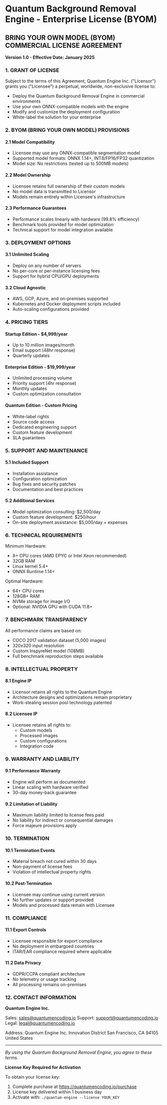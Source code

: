 # Quantum Background Removal Engine - Enterprise License (BYOM)

## BRING YOUR OWN MODEL (BYOM) COMMERCIAL LICENSE AGREEMENT

**Version 1.0 - Effective Date: January 2025**

### 1. GRANT OF LICENSE

Subject to the terms of this Agreement, Quantum Engine Inc. ("Licensor") grants you ("Licensee") a perpetual, worldwide, non-exclusive license to:

- Deploy the Quantum Background Removal Engine in commercial environments
- Use your own ONNX-compatible models with the engine
- Modify and customize the deployment configuration
- White-label the solution for your enterprise

### 2. BYOM (BRING YOUR OWN MODEL) PROVISIONS

#### 2.1 Model Compatibility
- Licensee may use any ONNX-compatible segmentation model
- Supported model formats: ONNX 1.14+, INT8/FP16/FP32 quantization
- Model size: No restrictions (tested up to 500MB models)

#### 2.2 Model Ownership
- Licensee retains full ownership of their custom models
- No model data is transmitted to Licensor
- Models remain entirely within Licensee's infrastructure

#### 2.3 Performance Guarantees
- Performance scales linearly with hardware (99.8% efficiency)
- Benchmark tools provided for model optimization
- Technical support for model integration available

### 3. DEPLOYMENT OPTIONS

#### 3.1 Unlimited Scaling
- Deploy on any number of servers
- No per-core or per-instance licensing fees
- Support for hybrid CPU/GPU deployments

#### 3.2 Cloud Agnostic
- AWS, GCP, Azure, and on-premises supported
- Kubernetes and Docker deployment scripts included
- Auto-scaling configurations provided

### 4. PRICING TIERS

#### Startup Edition - $4,999/year
- Up to 10 million images/month
- Email support (48hr response)
- Quarterly updates

#### Enterprise Edition - $19,999/year
- Unlimited processing volume
- Priority support (4hr response)
- Monthly updates
- Custom optimization consultation

#### Quantum Edition - Custom Pricing
- White-label rights
- Source code access
- Dedicated engineering support
- Custom feature development
- SLA guarantees

### 5. SUPPORT AND MAINTENANCE

#### 5.1 Included Support
- Installation assistance
- Configuration optimization
- Bug fixes and security patches
- Documentation and best practices

#### 5.2 Additional Services
- Model optimization consulting: $2,500/day
- Custom feature development: $250/hour
- On-site deployment assistance: $5,000/day + expenses

### 6. TECHNICAL REQUIREMENTS

Minimum Hardware:
- 8+ CPU cores (AMD EPYC or Intel Xeon recommended)
- 32GB RAM
- Linux kernel 5.4+
- ONNX Runtime 1.14+

Optimal Hardware:
- 64+ CPU cores
- 128GB+ RAM
- NVMe storage for image I/O
- Optional: NVIDIA GPU with CUDA 11.8+

### 7. BENCHMARK TRANSPARENCY

All performance claims are based on:
- COCO 2017 validation dataset (5,000 images)
- 320x320 input resolution
- Custom InspyreNet model (108MB)
- Full benchmark reproduction steps available

### 8. INTELLECTUAL PROPERTY

#### 8.1 Engine IP
- Licensor retains all rights to the Quantum Engine
- Architecture designs and optimizations remain proprietary
- Work-stealing session pool technology patented

#### 8.2 Licensee IP
- Licensee retains all rights to:
  - Custom models
  - Processed images
  - Custom configurations
  - Integration code

### 9. WARRANTY AND LIABILITY

#### 9.1 Performance Warranty
- Engine will perform as documented
- Linear scaling with hardware verified
- 30-day money-back guarantee

#### 9.2 Limitation of Liability
- Maximum liability limited to license fees paid
- No liability for indirect or consequential damages
- Force majeure provisions apply

### 10. TERMINATION

#### 10.1 Termination Events
- Material breach not cured within 30 days
- Non-payment of license fees
- Violation of intellectual property rights

#### 10.2 Post-Termination
- Licensee may continue using current version
- No further updates or support provided
- Models and processed data remain with Licensee

### 11. COMPLIANCE

#### 11.1 Export Controls
- Licensee responsible for export compliance
- No deployment in embargoed countries
- ITAR/EAR compliance required where applicable

#### 11.2 Data Privacy
- GDPR/CCPA compliant architecture
- No telemetry or usage tracking
- All processing remains on-premises

### 12. CONTACT INFORMATION

**Quantum Engine Inc.**

Sales: sales@quantumencoding.io
Support: support@quantumencoding.io
Legal: legal@quantumencoding.io

Address:
Quantum Engine Inc.
Innovation District
San Francisco, CA 94105
United States

---

*By using the Quantum Background Removal Engine, you agree to these terms.*

**License Key Required for Activation**

To obtain your license key:
1. Complete purchase at https://quantumencoding.io/purchase
2. License key delivered within 1 business day
3. Activate with: `./quantum-engine --license YOUR_KEY`